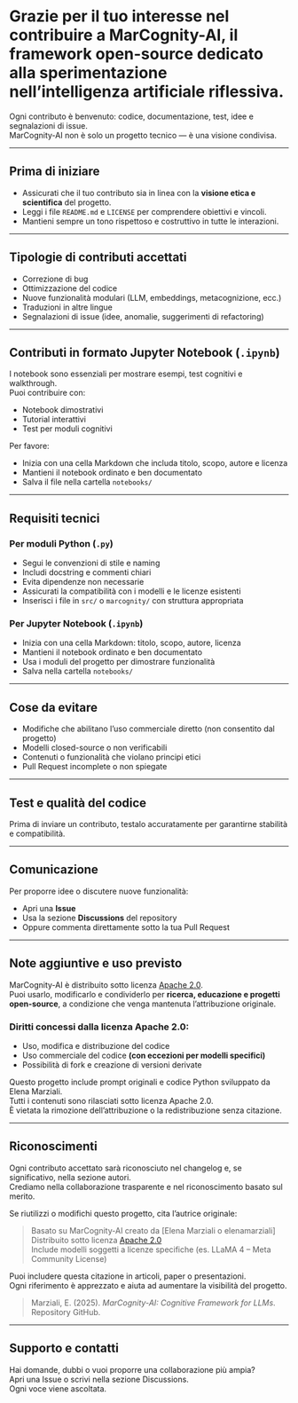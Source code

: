 # Grazie per il tuo interesse nel contribuire a **MarCognity-AI**, il framework open-source dedicato alla sperimentazione nell’intelligenza artificiale riflessiva.

Ogni contributo è benvenuto: codice, documentazione, test, idee e segnalazioni di issue.  
MarCognity-AI non è solo un progetto tecnico — è una visione condivisa.

---

## Prima di iniziare

- Assicurati che il tuo contributo sia in linea con la **visione etica e scientifica** del progetto.
- Leggi i file `README.md` e `LICENSE` per comprendere obiettivi e vincoli.
- Mantieni sempre un tono rispettoso e costruttivo in tutte le interazioni.

---

## Tipologie di contributi accettati

- Correzione di bug  
- Ottimizzazione del codice  
- Nuove funzionalità modulari (LLM, embeddings, metacognizione, ecc.)  
- Traduzioni in altre lingue  
- Segnalazioni di issue (idee, anomalie, suggerimenti di refactoring)

---

## Contributi in formato Jupyter Notebook (`.ipynb`)

I notebook sono essenziali per mostrare esempi, test cognitivi e walkthrough.  
Puoi contribuire con:

- Notebook dimostrativi  
- Tutorial interattivi  
- Test per moduli cognitivi

Per favore:

- Inizia con una cella Markdown che includa titolo, scopo, autore e licenza  
- Mantieni il notebook ordinato e ben documentato  
- Salva il file nella cartella `notebooks/`

---

## Requisiti tecnici

### Per moduli Python (`.py`)
- Segui le convenzioni di stile e naming  
- Includi docstring e commenti chiari  
- Evita dipendenze non necessarie  
- Assicurati la compatibilità con i modelli e le licenze esistenti  
- Inserisci i file in `src/` o `marcognity/` con struttura appropriata

### Per Jupyter Notebook (`.ipynb`)
- Inizia con una cella Markdown: titolo, scopo, autore, licenza  
- Mantieni il notebook ordinato e ben documentato  
- Usa i moduli del progetto per dimostrare funzionalità  
- Salva nella cartella `notebooks/`

---

## Cose da evitare

- Modifiche che abilitano l’uso commerciale diretto (non consentito dal progetto)  
- Modelli closed-source o non verificabili  
- Contenuti o funzionalità che violano principi etici  
- Pull Request incomplete o non spiegate

---

## Test e qualità del codice

Prima di inviare un contributo, testalo accuratamente per garantirne stabilità e compatibilità.

---

## Comunicazione

Per proporre idee o discutere nuove funzionalità:

- Apri una **Issue**  
- Usa la sezione **Discussions** del repository  
- Oppure commenta direttamente sotto la tua Pull Request

---

## Note aggiuntive e uso previsto

MarCognity-AI è distribuito sotto licenza [Apache 2.0](https://www.apache.org/licenses/LICENSE-2.0).  
Puoi usarlo, modificarlo e condividerlo per **ricerca, educazione e progetti open-source**, a condizione che venga mantenuta l’attribuzione originale.

### Diritti concessi dalla licenza Apache 2.0:
- Uso, modifica e distribuzione del codice  
- Uso commerciale del codice **(con eccezioni per modelli specifici)**  
- Possibilità di fork e creazione di versioni derivate

Questo progetto include prompt originali e codice Python sviluppato da Elena Marziali.  
Tutti i contenuti sono rilasciati sotto licenza Apache 2.0.  
È vietata la rimozione dell’attribuzione o la redistribuzione senza citazione.

---

## Riconoscimenti

Ogni contributo accettato sarà riconosciuto nel changelog e, se significativo, nella sezione autori.  
Crediamo nella collaborazione trasparente e nel riconoscimento basato sul merito.

Se riutilizzi o modifichi questo progetto, cita l’autrice originale:

> Basato su MarCognity-AI creato da [Elena Marziali o elenamarziali]  
> Distribuito sotto licenza [Apache 2.0](https://www.apache.org/licenses/LICENSE-2.0)  
> Include modelli soggetti a licenze specifiche (es. LLaMA 4 – Meta Community License)

Puoi includere questa citazione in articoli, paper o presentazioni.  
Ogni riferimento è apprezzato e aiuta ad aumentare la visibilità del progetto.

> Marziali, E. (2025). *MarCognity-AI: Cognitive Framework for LLMs*. Repository GitHub.

---

## Supporto e contatti

Hai domande, dubbi o vuoi proporre una collaborazione più ampia?  
Apri una Issue o scrivi nella sezione Discussions.  
Ogni voce viene ascoltata.
